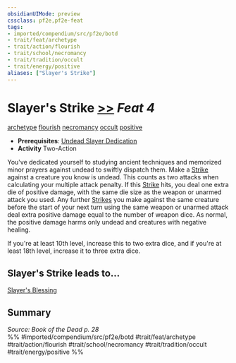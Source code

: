 ```yaml
---
obsidianUIMode: preview
cssclass: pf2e,pf2e-feat
tags:
- imported/compendium/src/pf2e/botd
- trait/feat/archetype
- trait/action/flourish
- trait/school/necromancy
- trait/tradition/occult
- trait/energy/positive
aliases: ["Slayer's Strike"]
---
```

# Slayer's Strike  [>>](chapter-9-playing-the-game.md#Actions "Two-Action") *Feat 4*  
[archetype](archetype.md)  [flourish](flourish.md)  [necromancy](necromancy.md)  [occult](occult.md)  [positive](positive.md)  

- **Prerequisites**: [Undead Slayer Dedication](undead-slayer-dedication-botd.md)
- **Activity** Two-Action

You've dedicated yourself to studying ancient techniques and memorized minor prayers against undead to swiftly dispatch them. Make a [Strike](strike.md) against a creature you know is undead. This counts as two attacks when calculating your multiple attack penalty. If this [Strike](strike.md) hits, you deal one extra die of positive damage, with the same die size as the weapon or unarmed attack you used. Any further [Strikes](strike.md) you make against the same creature before the start of your next turn using the same weapon or unarmed attack deal extra positive damage equal to the number of weapon dice. As normal, the positive damage harms only undead and creatures with negative healing.

If you're at least 10th level, increase this to two extra dice, and if you're at least 18th level, increase it to three extra dice.

## Slayer's Strike leads to...

[Slayer's Blessing](slayers-blessing-botd.md)

## Summary

*Source: Book of the Dead p. 28*  
%% #imported/compendium/src/pf2e/botd #trait/feat/archetype #trait/action/flourish #trait/school/necromancy #trait/tradition/occult #trait/energy/positive %%